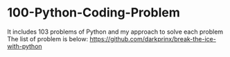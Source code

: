 # 100-Python-Coding-Problem
It includes 103 problems of Python and my approach to solve each problem
The list of problem is below:
https://github.com/darkprinx/break-the-ice-with-python
